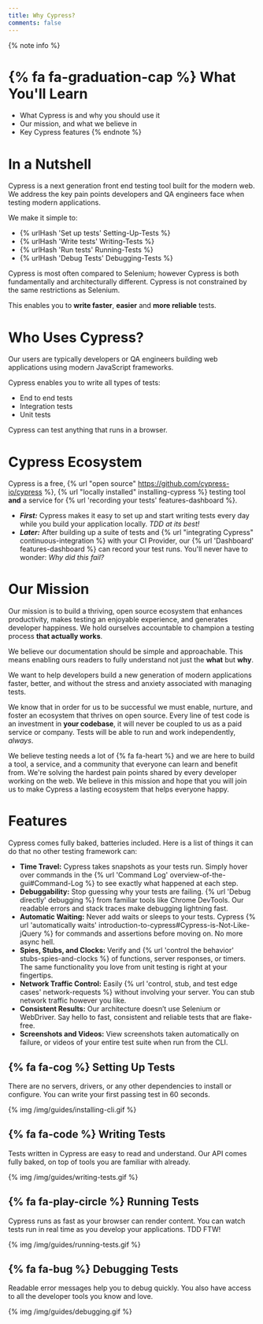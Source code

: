 ```yaml
---
title: Why Cypress?
comments: false
---
```


{% note info %}
# {% fa fa-graduation-cap %} What You'll Learn

- What Cypress is and why you should use it
- Our mission, and what we believe in
- Key Cypress features
{% endnote %}

# In a Nutshell

Cypress is a next generation front end testing tool built for the modern web. We address the key pain points developers and QA engineers face when testing modern applications.

We make it simple to:

- {% urlHash 'Set up tests' Setting-Up-Tests %}
- {% urlHash 'Write tests' Writing-Tests %}
- {% urlHash 'Run tests' Running-Tests %}
- {% urlHash 'Debug Tests' Debugging-Tests %}

Cypress is most often compared to Selenium; however Cypress is both fundamentally and architecturally different. Cypress is not constrained by the same restrictions as Selenium.

This enables you to **write faster**, **easier** and **more reliable** tests.

# Who Uses Cypress?

Our users are typically developers or QA engineers building web applications using modern JavaScript frameworks.

Cypress enables you to write all types of tests:

- End to end tests
- Integration tests
- Unit tests

Cypress can test anything that runs in a browser.

# Cypress Ecosystem

Cypress is a free, {% url "open source" https://github.com/cypress-io/cypress %}, {% url "locally installed" installing-cypress %} testing tool **and** a service for {% url 'recording your tests' features-dashboard %}.

- ***First:*** Cypress makes it easy to set up and start writing tests every day while you build your application locally. *TDD at its best!*
- ***Later:*** After building up a suite of tests and {% url "integrating Cypress" continuous-integration %} with your CI Provider, our  {% url 'Dashboard' features-dashboard %} can record your test runs. You'll never have to wonder: *Why did this fail?*

# Our Mission

Our mission is to build a thriving, open source ecosystem that enhances productivity, makes testing an enjoyable experience, and generates developer happiness. We hold ourselves accountable to champion a testing process **that actually works**.

We believe our documentation should be simple and approachable. This means  enabling ours readers to fully understand not just the **what** but **why**.

We want to help developers build a new generation of modern applications faster, better, and without the stress and anxiety associated with managing tests.

We know that in order for us to be successful we must enable, nurture, and foster an ecosystem that thrives on open source. Every line of test code is an investment in **your codebase**, it will never be coupled to us as a paid service or company. Tests will be able to run and work independently, *always*.

We believe testing needs a lot of {% fa fa-heart %} and we are here to build a tool, a service, and a community that everyone can learn and benefit from. We're solving the hardest pain points shared by every developer working on the web. We believe in this mission and hope that you will join us to make Cypress a lasting ecosystem that helps everyone happy.

# Features

Cypress comes fully baked, batteries included. Here is a list of things it can do that no other testing framework can:

- **Time Travel:** Cypress takes snapshots as your tests run. Simply hover over commands in the {% url 'Command Log' overview-of-the-gui#Command-Log %} to see exactly what happened at each step.
- **Debuggability:** Stop guessing why your tests are failing. {% url 'Debug directly' debugging %} from familiar tools like Chrome DevTools. Our readable errors and stack traces make debugging lightning fast.
- **Automatic Waiting:** Never add waits or sleeps to your tests. Cypress {% url 'automatically waits' introduction-to-cypress#Cypress-is-Not-Like-jQuery %} for commands and assertions before moving on. No more async hell.
- **Spies, Stubs, and Clocks:** Verify and {% url 'control the behavior' stubs-spies-and-clocks %} of functions, server responses, or timers. The same functionality you love from unit testing is right at your fingertips.
- **Network Traffic Control:** Easily {% url 'control, stub, and test edge cases' network-requests %} without involving your server. You can stub network traffic however you like.
- **Consistent Results:** Our architecture doesn’t use Selenium or WebDriver. Say hello to fast, consistent and reliable tests that are flake-free.
- **Screenshots and Videos:** View screenshots taken automatically on failure, or videos of your entire test suite when run from the CLI.

## {% fa fa-cog %} Setting Up Tests

There are no servers, drivers, or any other dependencies to install or configure. You can write your first passing test in 60 seconds.

{% img /img/guides/installing-cli.gif %}

## {% fa fa-code %} Writing Tests

Tests written in Cypress are easy to read and understand. Our API comes fully baked, on top of tools you are familiar with already.

{% img /img/guides/writing-tests.gif %}

## {% fa fa-play-circle %} Running Tests

Cypress runs as fast as your browser can render content. You can watch tests run in real time as you develop your applications. TDD FTW!

{% img /img/guides/running-tests.gif %}

## {% fa fa-bug %} Debugging Tests

Readable error messages help you to debug quickly. You also have access to all the developer tools you know and love.

{% img /img/guides/debugging.gif %}
